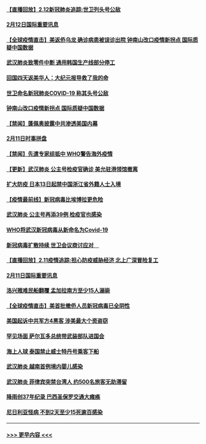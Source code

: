 #### [【直播回放】2.12新冠肺炎追踪:世卫列头号公敌](../pages/prog202/a102775541.md?t=02130011) 
#### [2月12日国际重要讯息](../pages/prog202/a102775437.md?t=02130011) 
#### [【全球疫情直击】美返侨乌龙 确诊病患被误诊出院 钟南山改口疫情新拐点 国际质疑中国数据](../pages/prog202/a102775378.md?t=02130011) 
#### [武汉肺炎致零件中断 通用韩国生产线部分停工](../pages/prog202/a102775365.md?t=02130011) 
#### [回国四天返美华人：大纪元报导救了我的命](../pages/prog202/a102775342.md?t=02130011) 
#### [世卫命名新冠肺炎COVID-19 称其头号公敌](../pages/prog202/a102775196.md?t=02130011) 
#### [钟南山改口疫情新拐点 国际质疑中国数据](../pages/prog202/a102775178.md?t=02130011) 
#### [【禁闻】蓬佩奥披露中共渗透美国内幕](../pages/prog202/a102775129.md?t=02130011) 
#### [2月11日时事拼盘](../pages/prog202/a102775140.md?t=02130011) 
#### [【禁闻】先遣专家组抵中 WHO警告海外疫情](../pages/prog202/a102775112.md?t=02130011) 
#### [【更新】武汉肺炎 公主号检疫官确诊 美允驻港领馆撤离](../pages/prog202/a102770740.md?t=02130011) 
#### [扩大防疫 日本13日起禁中国浙江省外籍人士入境](../pages/prog202/a102775051.md?t=02130011) 
#### [【疫情最前线】新冠病毒比埃博拉更危险](../pages/prog202/a102775043.md?t=02130011) 
#### [武汉肺炎 公主号再添39例 检疫官也感染](../pages/prog202/a102775031.md?t=02130011) 
#### [WHO将武汉新冠病毒从新命名为Covid-19](../pages/prog202/a102774891.md?t=02130011) 
#### [新冠病毒扩散持续 世卫会议商讨应对　](../pages/prog202/a102774850.md?t=02130011) 
#### [【直播回放】2.11疫情追踪:担心防疫威胁经济 北上广深冒险复工](../pages/prog202/a102774741.md?t=02130011) 
#### [2月11日国际重要讯息](../pages/prog202/a102774621.md?t=02130011) 
#### [洛兴雅难民船翻覆 孟加拉南方至少15人溺毙](../pages/prog202/a102774586.md?t=02130011) 
#### [【全球疫情直击】美首批撤侨人员新冠病毒已全阴性](../pages/prog202/a102774523.md?t=02130011) 
#### [美国起诉中共军方4黑客 涉美最大个资盗窃](../pages/prog202/a102774508.md?t=02130011) 
#### [罕见场面  萨尔瓦多总统带武装部队进国会](../pages/prog202/a102774494.md?t=02130011) 
#### [海上人球 泰国禁止威士特丹号乘客下船](../pages/prog202/a102774384.md?t=02130011) 
#### [武汉肺炎 越南首例境内婴儿感染](../pages/prog202/a102774365.md?t=02130011) 
#### [武汉肺炎 菲律宾突禁台湾人 约500名旅客无助滞留](../pages/prog202/a102774288.md?t=02130011) 
#### [降雨创37年纪录 巴西圣保罗交通大瘫痪](../pages/prog202/a102774273.md?t=02130011) 
#### [尼日利亚怪病 不到2天至少15死逾百感染](../pages/prog202/a102774260.md?t=02130011) 

----
#### [ >>> 更早内容 <<< ](../indexes/prog202-earlier.md)
